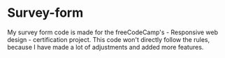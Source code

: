 # Survey-form

My survey form code is made for the freeCodeCamp's - Responsive web design - certification project. This code won't directly follow the rules, because I have made a lot of adjustments and added more features.

